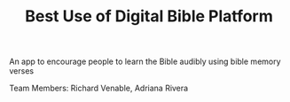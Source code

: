 ﻿---
title: Best Use of Digital Bible Platform 
intro: Kingdom Promise Land App 
---
An app to encourage people to learn the Bible audibly using bible memory verses

Team Members: Richard Venable, Adriana Rivera






